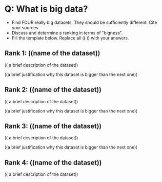 # Q: What is big data?

* Find FOUR really big datasets. They should be sufficiently different. Cite your sources.
* Discuss and determine a ranking in terms of "bigness".
* Fill the template below. Replace all (( )) with your answers.

## Rank 1: ((name of the dataset))

(( a brief description of the dataset))

((a brief justification why this dataset is bigger than the next one))

## Rank 2: ((name of the dataset))

(( a brief description of the dataset))

((a brief justification why this dataset is bigger than the next one))

## Rank 3: ((name of the dataset))

(( a brief description of the dataset))

((a brief justification why this dataset is bigger than the next one))

## Rank 4: ((name of the dataset))

(( a brief description of the dataset))
